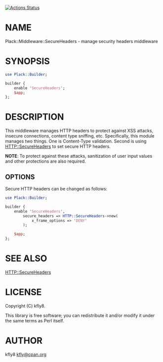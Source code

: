 [![Actions Status](https://github.com/kfly8/p5-Plack-Middleware-SecureHeaders/actions/workflows/test.yml/badge.svg)](https://github.com/kfly8/p5-Plack-Middleware-SecureHeaders/actions)
# NAME

Plack::Middleware::SecureHeaders - manage security headers middleware

# SYNOPSIS

```perl
use Plack::Builder;

builder {
    enable 'SecureHeaders';
    $app;
};
```

# DESCRIPTION

This middleware manages HTTP headers to protect against XSS attacks, insecure connections, content type sniffing, etc.
Specifically, this module manages two things. One is Content-Type validation. Second is using [HTTP::SecureHeaders](https://metacpan.org/pod/HTTP%3A%3ASecureHeaders) to set secure HTTP headers.

**NOTE**: To protect against these attacks, sanitization of user input values and other protections are also required.

## OPTIONS

Secure HTTP headers can be changed as follows:

```perl
use Plack::Builder;

builder {
    enable 'SecureHeaders',
        secure_headers => HTTP::SecureHeaders->new(
            x_frame_options => 'DENY'
        );

    $app;
};
```

# SEE ALSO

[HTTP::SecureHeaders](https://metacpan.org/pod/HTTP%3A%3ASecureHeaders)

# LICENSE

Copyright (C) kfly8.

This library is free software; you can redistribute it and/or modify
it under the same terms as Perl itself.

# AUTHOR

kfly8 <kfly@cpan.org>
